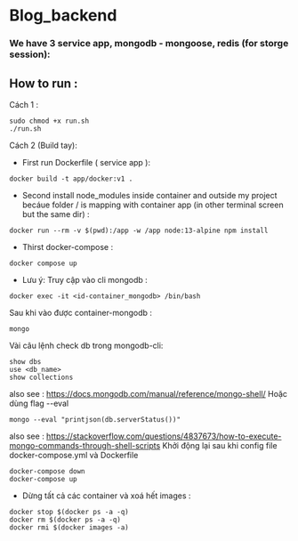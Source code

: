 # Blog_backend

### We have 3 service app, mongodb - mongoose, redis (for storge session):

## How to run : 
Cách 1 : 
```
sudo chmod +x run.sh
./run.sh
```
Cách 2 (Build tay):
- First run Dockerfile ( service app ):
```
docker build -t app/docker:v1 .
```
- Second install node_modules inside container and outside my project becáue folder / is mapping with container app (in other terminal screen but the same dir) : 
```
docker run --rm -v $(pwd):/app -w /app node:13-alpine npm install
```
- Thirst docker-compose :
```
docker compose up
```
* Lưu ý:
Truy cập vào cli mongodb :
```
docker exec -it <id-container_mongodb> /bin/bash
```
Sau khi vào được container-mongodb : 
```
mongo
```
Vài câu lệnh check db trong mongodb-cli:
```
show dbs
use <db_name>
show collections
```
also see : https://docs.mongodb.com/manual/reference/mongo-shell/
Hoặc dùng flag --eval
```
mongo --eval "printjson(db.serverStatus())"
```
also see : https://stackoverflow.com/questions/4837673/how-to-execute-mongo-commands-through-shell-scripts
Khởi động lại sau khi config file docker-compose.yml và Dockerfile
```
docker-compose down
docker-compose up
```

* Dừng tất cả các container và xoá hết images :
```
docker stop $(docker ps -a -q)
docker rm $(docker ps -a -q)
docker rmi $(docker images -a)
```
